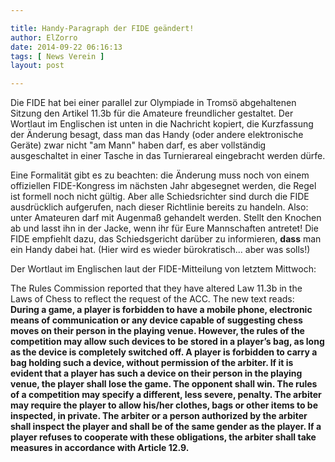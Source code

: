 ```yaml
---

title: Handy-Paragraph der FIDE geändert!
author: ElZorro
date: 2014-09-22 06:16:13
tags: [ News Verein ]
layout: post

---
```


Die FIDE hat bei einer parallel zur Olympiade in Tromsö abgehaltenen Sitzung den Artikel 11.3b für die Amateure freundlicher gestaltet. Der Wortlaut im Englischen ist unten in die Nachricht kopiert, die Kurzfassung der Änderung besagt, dass man das Handy (oder andere elektronische Geräte) zwar nicht "am Mann" haben darf, es aber vollständig ausgeschaltet in einer Tasche in das Turnierareal eingebracht werden dürfe.

<!-- continue -->
Eine Formalität gibt es zu beachten: die Änderung muss noch von einem offiziellen FIDE-Kongress im nächsten Jahr abgesegnet werden, die Regel ist formell noch nicht gültig. Aber alle Schiedsrichter sind durch die FIDE ausdrücklich aufgerufen, nach dieser Richtlinie bereits zu handeln. Also: unter Amateuren darf mit Augenmaß gehandelt werden. Stellt den Knochen ab und lasst ihn in der Jacke, wenn ihr für Eure Mannschaften antretet! Die FIDE empfiehlt dazu, das Schiedsgericht darüber zu informieren, <strong>dass</strong> man ein Handy dabei hat. (Hier wird es wieder bürokratisch... aber was solls!)

Der Wortlaut im Englischen laut der FIDE-Mitteilung von letztem Mittwoch:

The Rules Commission reported that they have altered Law 11.3b in the Laws of Chess to reflect the request of the ACC. The new text reads: **During a game, a player is forbidden to have a mobile phone, electronic means of communication or any device capable of suggesting chess moves on their person in the playing venue. However, the rules of the competition may allow such devices to be stored in a player’s bag, as long as the device is completely switched off. A player is forbidden to carry a bag holding such a device, without permission of the arbiter. If it is evident that a player has such a device on their person in the playing venue, the player shall lose the game. The opponent shall win. The rules of a competition may specify a different, less severe, penalty. The arbiter may require the player to allow his/her clothes, bags or other items to be inspected, in private. The arbiter or a person authorized by the arbiter shall inspect the player and shall be of the same gender as the player. If a player refuses to cooperate with these obligations, the arbiter shall take measures in accordance with Article 12.9.**


